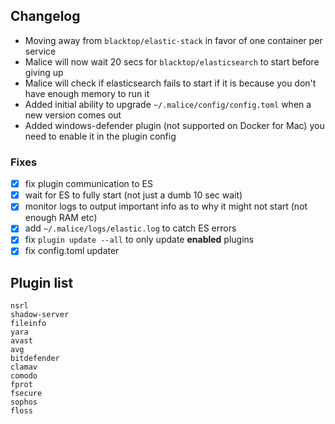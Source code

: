Changelog
---------

-	Moving away from `blacktop/elastic-stack` in favor of one container per service
-	Malice will now wait 20 secs for `blacktop/elasticsearch` to start before giving up
-	Malice will check if elasticsearch fails to start if it is because you don't have enough memory to run it
-	Added initial ability to upgrade `~/.malice/config/config.toml` when a new version comes out
- Added windows-defender plugin (not supported on Docker for Mac) you need to enable it in the plugin config

### Fixes

-	[x] fix plugin communication to ES
-	[x] wait for ES to fully start (not just a dumb 10 sec wait)
-	[x] monitor logs to output important info as to why it might not start (not enough RAM etc)
-	[x] add `~/.malice/logs/elastic.log` to catch ES errors
-	[x] fix `plugin update --all` to only update **enabled** plugins
-	[x] fix config.toml updater

Plugin list
-----------

```
nsrl  
shadow-server  
fileinfo  
yara  
avast  
avg  
bitdefender  
clamav  
comodo  
fprot  
fsecure  
sophos  
floss
```
